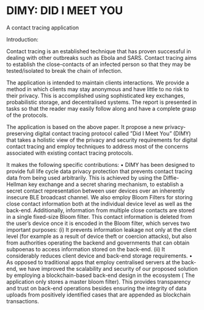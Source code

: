 # DIMY: DID I MEET YOU

A contact tracing application

Introduction:

Contact tracing is an established technique that has proven successful in dealing with other outbreaks such as Ebola and SARS. Contact tracing aims to establish the close-contacts of an infected person so that they may be tested/isolated to break the chain of infection.

The application is intended to maintain clients interactions. We provide a method in which clients may stay anonymous and have little to no risk to their privacy. This is accomplished using sophisticated key exchanges, probabilistic storage, and decentralised systems. The report is presented in tasks so that the reader may easily follow along and have a complete grasp of the protocols. 

The application is based on the above paper. It propose a new privacy-preserving digital contact tracing protocol called ”Did I Meet You” (DIMY) that takes a holistic view of the privacy and security requirements for digital contact tracing and employ techniques to address most of the concerns associated with existing contact tracing protocols.

It makes the following specific contributions:
• DIMY has been designed to provide full life cycle data privacy protection that prevents contact tracing data from being used arbitrarily. This is achieved by using the Diffie-Hellman key exchange and a secret sharing mechanism, to establish a secret contact representation between user devices over an inherently insecure BLE broadcast channel. We also employ Bloom Filters for storing close contact information both at the individual device level as well as the back-end. Additionally, information from multiple close contacts are stored in a single fixed-size Bloom filter. This contact information is deleted from the user’s device once it is encoded in the Bloom filter, which serves two important purposes: (i) It prevents information leakage not only at the client level (for example as a result of device theft or coercion attacks), but also from authorities operating the backend and governments that can obtain subpoenas to access information stored on the back-end. (ii) It considerably reduces client device and back-end storage requirements.
• As opposed to traditional apps that employ centralised servers at the back-end, we have improved the scalability and security of our proposed solution by employing a blockchain-based back-end design in the ecosystem ( The application only stores a master bloom filter). This provides transparency and trust on back-end operations besides ensuring the integrity of data uploads from positively identified cases that are appended as blockchain transactions.